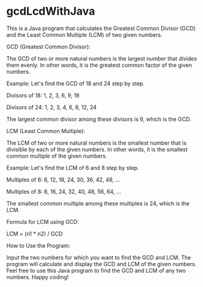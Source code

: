 # gcdLcdWithJava
This is a Java program that calculates the Greatest Common Divisor (GCD) and the Least Common Multiple (LCM) of two given numbers.

GCD (Greatest Common Divisor):

The GCD of two or more natural numbers is the largest number that divides them evenly. In other words, it is the greatest common factor of the given numbers.

Example: Let's find the GCD of 18 and 24 step by step.

Divisors of 18: 1, 2, 3, 6, 9, 18

Divisors of 24: 1, 2, 3, 4, 6, 8, 12, 24

The largest common divisor among these divisors is 6, which is the GCD.

LCM (Least Common Multiple):

The LCM of two or more natural numbers is the smallest number that is divisible by each of the given numbers. In other words, it is the smallest common multiple of the given numbers.

Example: Let's find the LCM of 6 and 8 step by step.

Multiples of 6: 6, 12, 18, 24, 30, 36, 42, 48, ...

Multiples of 8: 8, 16, 24, 32, 40, 48, 56, 64, ...

The smallest common multiple among these multiples is 24, which is the LCM.

Formula for LCM using GCD:

LCM = (n1 * n2) / GCD

How to Use the Program:

Input the two numbers for which you want to find the GCD and LCM.
The program will calculate and display the GCD and LCM of the given numbers.
Feel free to use this Java program to find the GCD and LCM of any two numbers. Happy coding!
